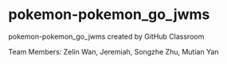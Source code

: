 # pokemon-pokemon_go_jwms
pokemon-pokemon_go_jwms created by GitHub Classroom

Team Members: Zelin Wan, Jeremiah, Songzhe Zhu, Mutian Yan
